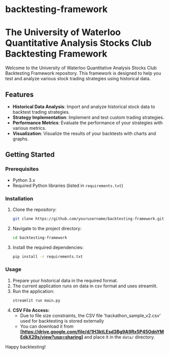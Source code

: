 # backtesting-framework
# The University of Waterloo Quantitative Analysis Stocks Club Backtesting Framework

Welcome to the University of Waterloo Quantitative Analysis Stocks Club Backtesting Framework repository. This framework is designed to help you test and analyze various stock trading strategies using historical data.

## Features

- **Historical Data Analysis**: Import and analyze historical stock data to backtest trading strategies.
- **Strategy Implementation**: Implement and test custom trading strategies.
- **Performance Metrics**: Evaluate the performance of your strategies with various metrics.
- **Visualization**: Visualize the results of your backtests with charts and graphs.

## Getting Started

### Prerequisites

- Python 3.x
- Required Python libraries (listed in `requirements.txt`)

### Installation

1. Clone the repository:
    ```bash
    git clone https://github.com/yourusername/backtesting-framework.git
    ```
2. Navigate to the project directory:
    ```bash
    cd backtesting-framework
    ```
3. Install the required dependencies:
    ```bash
    pip install -r requirements.txt
    ```


### Usage

1. Prepare your historical data in the required format.
2. The current application runs on data in csv format and uses streamlit.
3. Run the application:
    ```python
    streamlit run main.py
    ```
4. **CSV File Access:**
    - Due to file size constraints, the CSV file 'hackathon_sample_v2.csv' used for backtesting is stored externally
    - You can download it from **[https://drive.google.com/file/d/1H3ktLEsd3Bg9A9Rx5P45OdnYMEdkX29s/view?usp=sharing]** and place it in the `data/` directory.


Happy backtesting!

